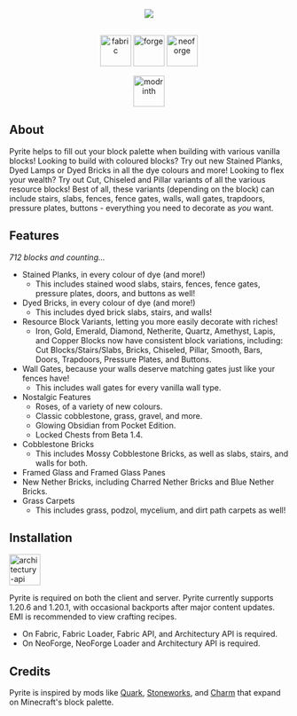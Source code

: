 <div align='center'><img  src='https://github.com/cassiancc/Pyrite/assets/106419675/5307c101-0b87-4d0e-b4a0-7778e7ce64be'></div>


<div align='center'>
  <br>

<a href='https://modrinth.com/mod/fabric-api'><img alt="fabric" height="56" src="https://cdn.jsdelivr.net/npm/@intergrav/devins-badges@3/assets/cozy/supported/fabric_vector.svg"></a>
<a href='https://files.minecraftforge.net/net/minecraftforge/forge/index_1.20.1.html'><img alt="forge" height="56" src="https://cdn.jsdelivr.net/npm/@intergrav/devins-badges@3/assets/cozy/supported/forge_vector.svg"></a>
<a href='https://neoforged.net'><img alt="neoforge" height="56" src="https://resources.godsted.com/modrinth/NeoForge.svg"></a>

<a href='https://modrinth.com/mod/pyrite'><img alt="modrinth" height="56" src="https://cdn.jsdelivr.net/npm/@intergrav/devins-badges@3/assets/cozy/available/modrinth_vector.svg"></a>

</div>

## About
Pyrite helps to fill out your block palette when building with various vanilla blocks! Looking to build with coloured blocks? Try out new Stained Planks, Dyed Lamps or Dyed Bricks in all the dye colours and more! Looking to flex your wealth? Try out Cut, Chiseled and Pillar variants of all the various resource blocks! Best of all, these variants (depending on the block) can include stairs, slabs, fences, fence gates, walls, wall gates, trapdoors, pressure plates, buttons - everything you need to decorate as _you_ want. 

## Features
_712 blocks and counting..._
- Stained Planks, in every colour of dye (and more!)
  - This includes stained wood slabs, stairs, fences, fence gates, pressure plates, doors, and buttons as well!
- Dyed Bricks, in every colour of dye (and more!)
  - This includes dyed brick slabs, stairs, and walls!
- Resource Block Variants, letting you more easily decorate with riches!
  - Iron, Gold, Emerald, Diamond, Netherite, Quartz, Amethyst, Lapis, and Copper Blocks now have consistent block variations, including: Cut Blocks/Stairs/Slabs, Bricks, Chiseled, Pillar, Smooth, Bars, Doors, Trapdoors, Pressure Plates, and Buttons.
- Wall Gates, because your walls deserve matching gates just like your fences have!
  - This includes wall gates for every vanilla wall type.
- Nostalgic Features
  - Roses, of a variety of new colours.
  - Classic cobblestone, grass, gravel, and more.
  - Glowing Obsidian from Pocket Edition.
  - Locked Chests from Beta 1.4.
- Cobblestone Bricks
  - This includes Mossy Cobblestone Bricks, as well as slabs, stairs, and walls for both.
- Framed Glass and Framed Glass Panes
- New Nether Bricks, including Charred Nether Bricks and Blue Nether Bricks.
- Grass Carpets
  - This includes grass, podzol, mycelium, and dirt path carpets as well!

## Installation
<a href='https://modrinth.com/mod/architectury-api'><img alt="architectury-api" height="56" src="https://cdn.jsdelivr.net/npm/@intergrav/devins-badges@3/assets/cozy/requires/architectury-api_vector.svg"></a>

Pyrite is required on both the client and server. Pyrite currently supports 1.20.6 and 1.20.1, with occasional backports after major content updates. EMI is recommended to view crafting recipes.
- On Fabric, Fabric Loader, Fabric API, and Architectury API is required.
- On NeoForge, NeoForge Loader and Architectury API is required.

## Credits
Pyrite is inspired by mods like [Quark](https://quarkmod.net), [Stoneworks](https://modrinth.com/mod/stoneworks), and [Charm](https://modrinth.com/mod/charm) that expand on Minecraft's block palette.
